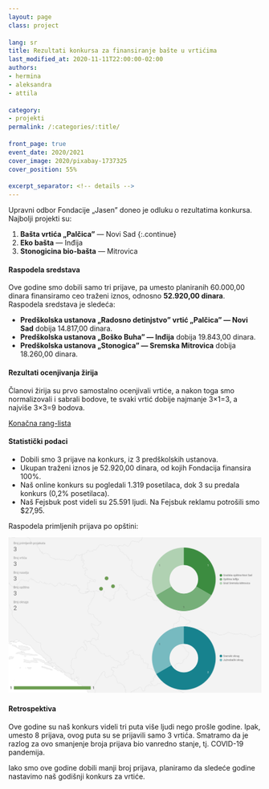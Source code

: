 ```yaml
---
layout: page
class: project

lang: sr
title: Rezultati konkursa za finansiranje bašte u vrtićima
last_modified_at: 2020-11-11T22:00:00-02:00
authors:
- hermina
- aleksandra
- attila

category:
- projekti
permalink: /:categories/:title/

front_page: true
event_date: 2020/2021
cover_image: 2020/pixabay-1737325
cover_position: 55%

excerpt_separator: <!-- details -->
---
```


Upravni odbor Fondacije „Jasen” doneo je odluku o rezultatima konkursa.
Najbolji projekti su:

1. **Bašta vrtića „Palčica”** — Novi Sad
{:.continue}
1. **Eko bašta** — Inđija
2. **Stonogicina bio-bašta** — Mitrovica

<!-- details -->

#### Raspodela sredstava

Ove godine smo dobili samo tri prijave, pa umesto planiranih 60.000,00 dinara
finansiramo ceo traženi iznos, odnosno **52.920,00 dinara**. Raspodela
sredstava je sledeća:

* **Predškolska ustanova „Radosno detinjstvo” vrtić „Palčica” — Novi Sad** dobija 14.817,00 dinara.
* **Predškolska ustanova „Boško Buha” — Inđija** dobija 19.843,00 dinara.
* **Predškolska ustanova „Stonogica” — Sremska Mitrovica** dobija 18.260,00 dinara.

#### Rezultati ocenjivanja žirija

Članovi žirija su prvo samostalno ocenjivali vrtiće, a nakon toga smo
normalizovali i sabrali bodove, te svaki vrtić dobije najmanje 3×1=3, a najviše
3×3=9 bodova.

[Konačna rang-lista](https://datastudio.google.com/s/vGdOMCtV49M)

#### Statistički podaci

* Dobili smo 3 prijave na konkurs, iz 3 predškolskih ustanova.
* Ukupan traženi iznos je 52.920,00 dinara, od kojih Fondacija finansira
  100%.
* Naš online konkurs su pogledali 1.319 posetilaca, dok 3 su predala konkurs
  (0,2% posetilaca).
* Naš Fejsbuk post videli su 25.591 ljudi. Na Fejsbuk reklamu potrošili smo
  $27,95.

Raspodela primljenih prijava po opštini:

<div class="center-align">
  <a href="https://datastudio.google.com/s/u2deOUgRb2c"><img alt="Primljene prijave" src="/images/content/2020/rezultati-konkursa-za-finansiranje-baste-u-vrticima.png"></a>
</div>

#### Retrospektiva

Ove godine su naš konkurs videli tri puta više ljudi nego prošle godine. Ipak,
umesto 8 prijava, ovog puta su se prijavili samo 3 vrtića. Smatramo da je
razlog za ovo smanjenje broja prijava bio vanredno stanje, tj. COVID-19
pandemija.

Iako smo ove godine dobili manji broj prijava, planiramo da sledeće godine
nastavimo naš godišnji konkurs za vrtiće.
